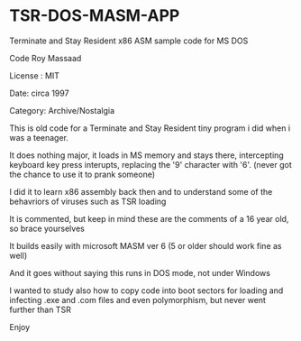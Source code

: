 # TSR-DOS-MASM-APP
Terminate and Stay Resident x86 ASM sample code for MS DOS


Code Roy Massaad

License : MIT

Date: circa 1997

Category: Archive/Nostalgia

This is old code for a Terminate and Stay Resident tiny program i did when i was a teenager.

It does nothing major, it loads in MS memory and stays there, intercepting keyboard key press
interupts, replacing the '9' character with '6'. (never got the chance to use it to prank someone)

I did it to learn x86 assembly back then and to understand some of the behavriors of viruses such as TSR loading

It is commented, but keep in mind these are the comments of a 16 year old, so brace yourselves

It builds easily with microsoft MASM ver 6 (5 or older should work fine as well)

And it goes without saying this runs in DOS mode, not under Windows

I wanted to study also how to copy code into boot sectors for loading and infecting .exe and .com files and even polymorphism, but never went further than TSR

Enjoy
